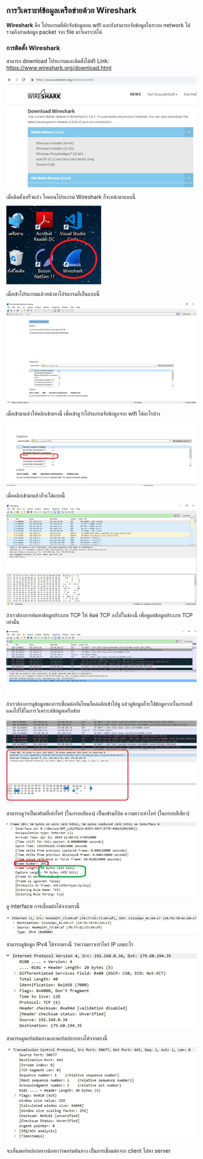 ## การวิเคราะห์ข้อมูลเครือข่ายด้วย Wireshark

**Wireshark** คือ โปรแกรมที่ดักจับข้อมูลบน wifi และยังสามารถจับข้อมูลในระบบ network ได้ รวมถึงอ่านข้อมูล packet จาก file มาวิเคราะห์ได้

### การติดตั้ง Wireshark
สามารถ download โปรแกรมและติดตั้งได้ฟรี
Link: https://www.wireshark.org/download.html

![](00.jpg)

เมื่อติดตั้งเสร็จแล้ว ไอคอนโปรแกรม Wireshark ก็จะหน้าตาแบบนี้

![](01.jpg)

เมื่อเข้าโปรแกรมแล้วหน้าตาโปรแกรมก็เป็นแบบนี้

![](02.jpg)

เมื่อเข้ามาแล้วให้คลิกเข้าตรงนี้ เพื่อเข้าดูว่าโปรแกรมจับข้อมูลจาก wifi ได้อะไรบ้าง

![](03.jpg)

เมื่อคลิกเข้ามาแล้วก็จะได้แบบนี้

![](04.jpg)

ถ้าเราต้องการค้นหาข้อมูลประเภท TCP ให้ พิมพ์ TCP ลงไปในช่องนี้ เพื่อดูแค่ข้อมูลประเภท TCP เท่านั้น

![](05.jpg)

ถ้าเราต้องการดูข้อมูลของการเชื่อมต่ออันไหนก็แค่คลิกเข้าไปดู แล้วดูข้อมูลก็จะใช้ข้อมูลจากในกรอบสีแดงไปใช้ในการวิเคราะห์ข้อมูลเครือข่าย

![](06.jpg)

สามารถดูว่าเป็นเฟรมที่เท่าไหร่ (ในกรอบสีแดง) เป็นเฟรมกี่บิต ความยาวเท่าไหร่ (ในกรอบสีเขียว)

![](07.jpg)

ดู interface การเชื่อมต่อได้จากตรงนี้ 

![](08.jpg)

สามารถดูข้อมูล IPv4 ได้จากตรงนี้ ว่าความยาวเท่าไหร่ IP เลขอะไร

![](09.jpg)

สามารถดูพอร์ตต้นทางและพอร์ตปลายทางได้จากตรงนี้

![](10.jpg)

จะเห็นพอร์ตปลายทางน้อยกว่าพอร์ตต้นทาง เป็นการเชื่อมต่อจาก client ไปหา server
